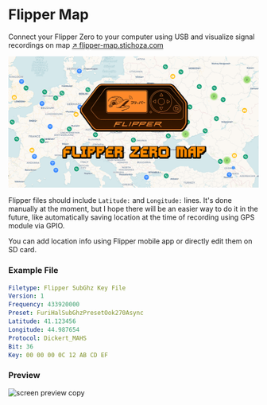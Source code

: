 # Flipper Map

Connect your Flipper Zero to your computer using USB and visualize signal recordings on map [↗ flipper-map.stichoza.com](https://flipper-map.stichoza.com)

![Flipper Zero Map](./public/flipper-zero-cover.png)


Flipper files should include `Latitude:` and `Longitude:` lines. It's done manually at the moment, but I hope there will be an easier way to do it in the future, like automatically saving location at the time of recording using GPS module via GPIO.

You can add location info using Flipper mobile app or directly edit them on SD card.

### Example File

```yaml
Filetype: Flipper SubGhz Key File
Version: 1
Frequency: 433920000
Preset: FuriHalSubGhzPresetOok270Async
Latitude: 41.123456
Longitude: 44.987654
Protocol: Dickert_MAHS
Bit: 36
Key: 00 00 00 0C 12 AB CD EF
```

### Preview

<img width="1825" height="1008" alt="screen preview copy" src="https://github.com/user-attachments/assets/20384336-1c16-4fc4-a9a4-7c7bd08107f8" />
